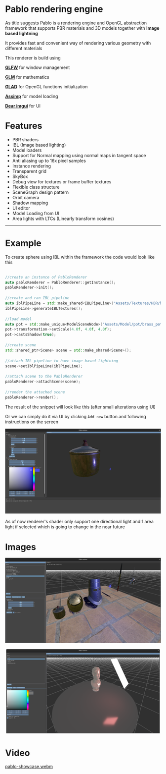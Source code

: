 # Pablo rendering engine

As title suggests Pablo is a rendering engine and OpenGL abstraction framework that supports PBR materials and 3D models together with 
**Image based lightning**

It provides fast and convenient way of rendering various geometry with different materials 

This renderer is build using 

**[GLFW](https://www.glfw.org)** for window management

**[GLM](https://glm.g-truc.net/0.9.9/index.html)** for mathematics 

**[GLAD](https://glad.dav1d.de)** for OpenGL functions initialization

**[Assimp](https://assimp-docs.readthedocs.io/en/v5.3.0/)** for model loading

**[Dear imgui](https://github.com/ocornut/imgui)** for UI


# Features 

- PBR shaders
- IBL (Image based lighting)
- Model loaders 
- Support for Normal mapping using normal maps in tangent space
- Anti aliasing up to 16x pixel samples
- Instance rendering 
- Transparent grid
- SkyBox
- Debug view for textures or frame buffer textures
- Flexible class structure
- SceneGraph design pattern
- Orbit camera
- Shadow mapping
- UI editor
- Model Loading from UI
- Area lights with LTCs (Linearly transform cosines)
----

# Example
To create sphere using IBL within the framework the code would look like this

```c++

//create an instance of PabloRenderer
auto pabloRenderer = PabloRenderer::getInstance();
pabloRenderer->init();

//create and ran IBL pipeline
auto iblPipeLine = std::make_shared<IBLPipeLine>("Assets/Textures/HDR/hill.hdr");
iblPipeLine->generateIBLTextures();

//load model 
auto pot = std::make_unique<ModelSceneNode>("Assets/Model/pot/brass_pot_01_2k.gltf");
pot->transformation->setScale(4.0f, 4.0f, 4.0f);
pot->castsShadow(true);

//create scene
std::shared_ptr<Scene> scene = std::make_shared<Scene>();

//attach IBL pipeline to have image based lightning
scene->setIblPipeLine(iblPipeLine);

//attach scene to the PabloRenderer
pabloRenderer->attachScene(scene);

//render the attached scene
pabloRenderer->render();
```

The result of the snippet will look like this (after small alterations using UI)

Or we can simply do it via UI by clicking `Add new` button and following instructions on the screen

![img.png](Assets/ReadmeImages/pablo-tutorial.png)

As of now renderer's shader only support one directional light and 1 area light if selected which is going to change in the near future

# Images
![Pablo](Assets/ReadmeImages/pablo-4.png)


![Area light](Assets/ReadmeImages/area-light-3.png)

# Video

[pablo-showcase.webm](https://github.com/wpsimon09/Pablo-Renderer/assets/95319163/856c0591-6892-4c1b-8b06-fc91c60da89c)


